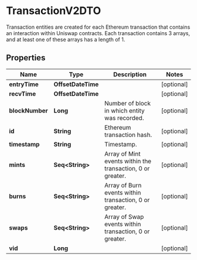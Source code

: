

# TransactionV2DTO

Transaction entities are created for each Ethereum transaction that contains an interaction within Uniswap contracts. Each transaction contains 3 arrays, and at least one of these arrays has a length of 1.

## Properties

Name | Type | Description | Notes
------------ | ------------- | ------------- | -------------
**entryTime** | **OffsetDateTime** |  |  [optional]
**recvTime** | **OffsetDateTime** |  |  [optional]
**blockNumber** | **Long** | Number of block in which entity was recorded. |  [optional]
**id** | **String** | Ethereum transaction hash. |  [optional]
**timestamp** | **String** | Timestamp. |  [optional]
**mints** | **Seq&lt;String&gt;** | Array of Mint events within the transaction, 0 or greater. |  [optional]
**burns** | **Seq&lt;String&gt;** | Array of Burn events within transaction, 0 or greater. |  [optional]
**swaps** | **Seq&lt;String&gt;** | Array of Swap events within transaction, 0 or greater. |  [optional]
**vid** | **Long** |  |  [optional]



